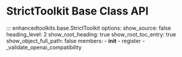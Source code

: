 # StrictToolkit Base Class API

::: enhancedtoolkits.base.StrictToolkit
    options:
      show_source: false
      heading_level: 2
      show_root_heading: true
      show_root_toc_entry: true
      show_object_full_path: false
      members:
        - __init__
        - register
        - _validate_openai_compatibility